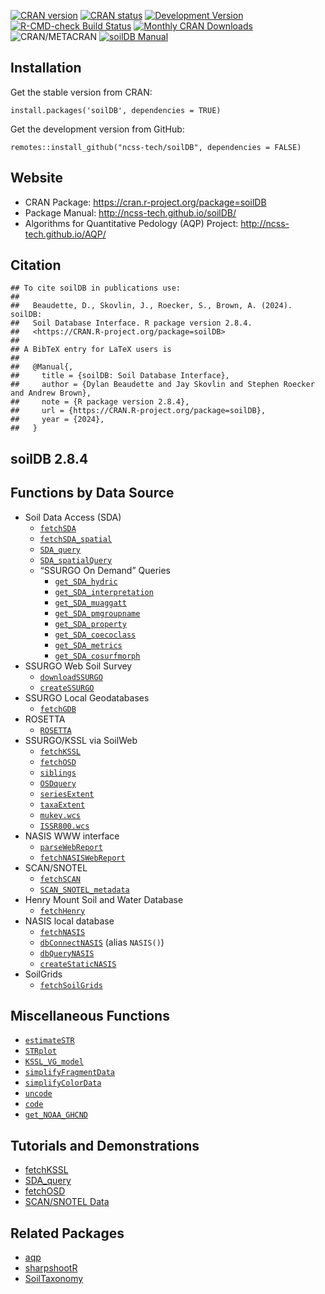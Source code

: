 [![CRAN
version](https://www.r-pkg.org/badges/version/soilDB)](https://CRAN.R-project.org/package=soilDB)
[![CRAN
status](https://badges.cranchecks.info/worst/soilDB.svg)](https://cran.r-project.org/web/checks/check_results_soilDB.html)
[![Development
Version](https://ncss-tech.r-universe.dev/badges/soilDB)](https://ncss-tech.r-universe.dev/)
[![R-CMD-check Build
Status](https://github.com/ncss-tech/soilDB/actions/workflows/R-CMD-check.yml/badge.svg)](https://github.com/ncss-tech/soilDB/actions)
[![Monthly CRAN
Downloads](https://cranlogs.r-pkg.org/badges/soilDB)](https://cran.r-project.org/package=soilDB)
![CRAN/METACRAN](https://img.shields.io/cran/l/soilDB) [![soilDB
Manual](https://img.shields.io/badge/docs-HTML-informational)](https://ncss-tech.github.io/soilDB/)

## Installation

Get the stable version from CRAN:

    install.packages('soilDB', dependencies = TRUE)

Get the development version from GitHub:

    remotes::install_github("ncss-tech/soilDB", dependencies = FALSE)

## Website

-   CRAN Package: <https://cran.r-project.org/package=soilDB>
-   Package Manual: <http://ncss-tech.github.io/soilDB/>
-   Algorithms for Quantitative Pedology (AQP) Project:
    <http://ncss-tech.github.io/AQP/>

## Citation

    ## To cite soilDB in publications use:
    ## 
    ##   Beaudette, D., Skovlin, J., Roecker, S., Brown, A. (2024). soilDB:
    ##   Soil Database Interface. R package version 2.8.4.
    ##   <https://CRAN.R-project.org/package=soilDB>
    ## 
    ## A BibTeX entry for LaTeX users is
    ## 
    ##   @Manual{,
    ##     title = {soilDB: Soil Database Interface},
    ##     author = {Dylan Beaudette and Jay Skovlin and Stephen Roecker and Andrew Brown},
    ##     note = {R package version 2.8.4},
    ##     url = {https://CRAN.R-project.org/package=soilDB},
    ##     year = {2024},
    ##   }

## soilDB 2.8.4

<!-- ### Notices on Database Interfaces -->
<!-- #### NASIS -->
<!-- #### Soil Data Access (SDA) -->
<!-- #### SoilWeb API -->
<!-- #### MS Access -->

## Functions by Data Source

-   Soil Data Access (SDA)
    -   [`fetchSDA`](http://ncss-tech.github.io/soilDB/reference/fetchSDA.html)
    -   [`fetchSDA_spatial`](http://ncss-tech.github.io/soilDB/reference/fetchSDA_spatial.html)
    -   [`SDA_query`](http://ncss-tech.github.io/soilDB/reference/SDA_query.html)
    -   [`SDA_spatialQuery`](http://ncss-tech.github.io/soilDB/reference/SDA_spatialQuery.html)
    -   “SSURGO On Demand” Queries
        -   [`get_SDA_hydric`](http://ncss-tech.github.io/soilDB/reference/get_SDA_hydric.html)
        -   [`get_SDA_interpretation`](http://ncss-tech.github.io/soilDB/reference/get_SDA_interpretation.html)
        -   [`get_SDA_muaggatt`](http://ncss-tech.github.io/soilDB/reference/get_SDA_muaggatt.html)
        -   [`get_SDA_pmgroupname`](http://ncss-tech.github.io/soilDB/reference/get_SDA_pmgroupname.html)
        -   [`get_SDA_property`](http://ncss-tech.github.io/soilDB/reference/get_SDA_property.html)
        -   [`get_SDA_coecoclass`](http://ncss-tech.github.io/soilDB/reference/get_SDA_coecoclass.html)
        -   [`get_SDA_metrics`](http://ncss-tech.github.io/soilDB/reference/get_SDA_metrics.html)
        -   [`get_SDA_cosurfmorph`](http://ncss-tech.github.io/soilDB/reference/get_SDA_cosurfmorph.html)
-   SSURGO Web Soil Survey
    -   [`downloadSSURGO`](http://ncss-tech.github.io/soilDB/reference/downloadSSURGO.html)
    -   [`createSSURGO`](http://ncss-tech.github.io/soilDB/reference/createSSURGO.html)
-   SSURGO Local Geodatabases
    -   [`fetchGDB`](http://ncss-tech.github.io/soilDB/reference/fetchGDB.html)
-   ROSETTA
    -   [`ROSETTA`](http://ncss-tech.github.io/soilDB/reference/ROSETTA.html)
-   SSURGO/KSSL via SoilWeb
    -   [`fetchKSSL`](http://ncss-tech.github.io/soilDB/reference/fetchKSSL.html)
    -   [`fetchOSD`](http://ncss-tech.github.io/soilDB/reference/fetchOSD.html)
    -   [`siblings`](http://ncss-tech.github.io/soilDB/reference/siblings.html)
    -   [`OSDquery`](http://ncss-tech.github.io/soilDB/reference/OSDquery.html)
    -   [`seriesExtent`](http://ncss-tech.github.io/soilDB/reference/seriesExtent.html)
    -   [`taxaExtent`](http://ncss-tech.github.io/soilDB/reference/taxaExtent.html)
    -   [`mukey.wcs`](http://ncss-tech.github.io/soilDB/reference/mukey.wcs.html)
    -   [`ISSR800.wcs`](http://ncss-tech.github.io/soilDB/reference/ISSR800.wcs.html)
-   NASIS WWW interface
    -   [`parseWebReport`](http://ncss-tech.github.io/soilDB/reference/parseWebReport.html)
    -   [`fetchNASISWebReport`](http://ncss-tech.github.io/soilDB/reference/fetchNASISWebReport.html)
-   SCAN/SNOTEL
    -   [`fetchSCAN`](http://ncss-tech.github.io/soilDB/reference/fetchSCAN.html)
    -   [`SCAN_SNOTEL_metadata`](http://ncss-tech.github.io/soilDB/reference/SCAN_SNOTEL_metadata.html)
-   Henry Mount Soil and Water Database
    -   [`fetchHenry`](http://ncss-tech.github.io/soilDB/reference/fetchHenry.html)
-   NASIS local database
    -   [`fetchNASIS`](http://ncss-tech.github.io/soilDB/reference/fetchNASIS.html)
    -   [`dbConnectNASIS`](http://ncss-tech.github.io/soilDB/reference/dbConnectNASIS.html)
        (alias `NASIS()`)
    -   [`dbQueryNASIS`](http://ncss-tech.github.io/soilDB/reference/dbQueryNASIS.html)
    -   [`createStaticNASIS`](http://ncss-tech.github.io/soilDB/reference/createStaticNASIS.html)
-   SoilGrids
    -   [`fetchSoilGrids`](http://ncss-tech.github.io/soilDB/reference/fetchSoilGrids.html)

## Miscellaneous Functions

-   [`estimateSTR`](http://ncss-tech.github.io/soilDB/reference/estimateSTR.html)
-   [`STRplot`](http://ncss-tech.github.io/soilDB/reference/STRplot.html)
-   [`KSSL_VG_model`](http://ncss-tech.github.io/soilDB/reference/KSSL_VG_model.html)
-   [`simplifyFragmentData`](http://ncss-tech.github.io/soilDB/reference/simplifyFragmentData.html)
-   [`simplifyColorData`](http://ncss-tech.github.io/soilDB/reference/simplifyColorData.html)
-   [`uncode`](http://ncss-tech.github.io/soilDB/reference/uncode.html)
-   [`code`](http://ncss-tech.github.io/soilDB/reference/code.html)
-   [`get_NOAA_GHCND`](http://ncss-tech.github.io/soilDB/reference/get_NOAA_GHCND.html)

## Tutorials and Demonstrations

-   [fetchKSSL](http://ncss-tech.github.io/AQP/soilDB/KSSL-demo.html)
-   [SDA\_query](http://ncss-tech.github.io/AQP/soilDB/SDA-tutorial.html)
-   [fetchOSD](http://ncss-tech.github.io/AQP/sharpshootR/OSD-dendrogram.html)
-   [SCAN/SNOTEL
    Data](http://ncss-tech.github.io/AQP/soilDB/fetchSCAN-demo.html)

## Related Packages

-   [aqp](https://github.com/ncss-tech/aqp)
-   [sharpshootR](https://github.com/ncss-tech/sharpshootR)
-   [SoilTaxonomy](https://github.com/ncss-tech/SoilTaxonomy)

